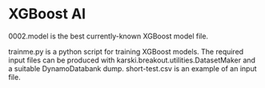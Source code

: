 # XGBoost AI

0002.model is the best currently-known XGBoost model file.

trainme.py is a python script for training XGBoost models. The required input files can be produced with karski.breakout.utilities.DatasetMaker
and a suitable DynamoDatabank dump. short-test.csv is an example of an input file.

